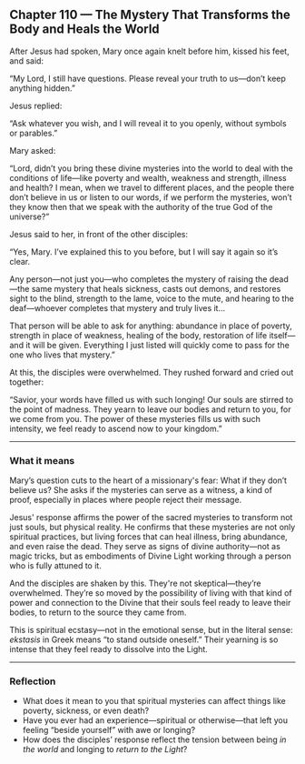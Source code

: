 ## Chapter 110 — The Mystery That Transforms the Body and Heals the World

After Jesus had spoken, Mary once again knelt before him, kissed his feet, and said:

“My Lord, I still have questions. Please reveal your truth to us—don’t keep anything hidden.”

Jesus replied:

“Ask whatever you wish, and I will reveal it to you openly, without symbols or parables.”

Mary asked:

“Lord, didn’t you bring these divine mysteries into the world to deal with the conditions of life—like poverty and wealth, weakness and strength, illness and health? I mean, when we travel to different places, and the people there don’t believe in us or listen to our words, if we perform the mysteries, won’t they know then that we speak with the authority of the true God of the universe?”

Jesus said to her, in front of the other disciples:

“Yes, Mary. I’ve explained this to you before, but I will say it again so it’s clear.

Any person—not just you—who completes the mystery of raising the dead—the same mystery that heals sickness, casts out demons, and restores sight to the blind, strength to the lame, voice to the mute, and hearing to the deaf—whoever completes that mystery and truly lives it...

That person will be able to ask for anything: abundance in place of poverty, strength in place of weakness, healing of the body, restoration of life itself—and it will be given. Everything I just listed will quickly come to pass for the one who lives that mystery.”

At this, the disciples were overwhelmed. They rushed forward and cried out together:

“Savior, your words have filled us with such longing! Our souls are stirred to the point of madness. They yearn to leave our bodies and return to you, for we come from you. The power of these mysteries fills us with such intensity, we feel ready to ascend now to your kingdom.”

---

### What it means

Mary’s question cuts to the heart of a missionary's fear: What if they don’t believe us? She asks if the mysteries can serve as a witness, a kind of proof, especially in places where people reject their message.

Jesus' response affirms the power of the sacred mysteries to transform not just souls, but physical reality. He confirms that these mysteries are not only spiritual practices, but living forces that can heal illness, bring abundance, and even raise the dead. They serve as signs of divine authority—not as magic tricks, but as embodiments of Divine Light working through a person who is fully attuned to it.

And the disciples are shaken by this. They're not skeptical—they’re overwhelmed. They’re so moved by the possibility of living with that kind of power and connection to the Divine that their souls feel ready to leave their bodies, to return to the source they came from.

This is spiritual ecstasy—not in the emotional sense, but in the literal sense: *ekstasis* in Greek means “to stand outside oneself.” Their yearning is so intense that they feel ready to dissolve into the Light.

---

### Reflection

* What does it mean to you that spiritual mysteries can affect things like poverty, sickness, or even death?
* Have you ever had an experience—spiritual or otherwise—that left you feeling “beside yourself” with awe or longing?
* How does the disciples’ response reflect the tension between being *in the world* and longing to *return to the Light*?
